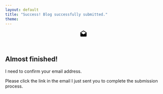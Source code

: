 ```yaml
---
layout: default
title: "Success! Blog successfully submitted."
theme:
---
```


<header class="content-header">
	<svg class="content-icon" width="24" height="24" viewBox="0 0 24 24"><defs><linearGradient id="icon-gradient" x1="0%" y1="0%" x2="100%" y2="100%"><stop offset="0%" stop-color="gray" /><stop offset="100%" stop-color="gray" /></linearGradient></defs><path d="M4,8L12,13L20,8V8L12,3L4,8V8M22,8V18A2,2 0 0,1 20,20H4A2,2 0 0,1 2,18V8C2,7.27 2.39,6.64 2.97,6.29L12,0.64L21.03,6.29C21.61,6.64 22,7.27 22,8Z" /></svg>
</header>
<article class="content">
 	<h1>Almost finished!</h1>
 	<p class="-large">I need to confirm your email address.</p>
	<p class="-large">Please click the link in the email I just sent you to complete the submission process.</p>
</article>
<script async src="//pagead2.googlesyndication.com/pagead/js/adsbygoogle.js"></script>
<!-- UWCxBlogs -->
<ins class="adsbygoogle"
     style="display:block"
     data-ad-client="ca-pub-4242118293341339"
     data-ad-slot="6920232204"
     data-ad-format="auto"></ins>
<script>
(adsbygoogle = window.adsbygoogle || []).push({});
</script>